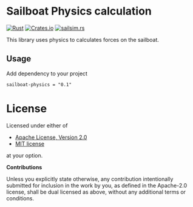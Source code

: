 # Sailboat Physics calculation

[![Rust](https://github.com/klangner/sailboat-physiscs/actions/workflows/rust.yml/badge.svg)](https://github.com/klangner/sailboat-physiscs/actions/workflows/rust.yml)
[![Crates.io](https://img.shields.io/crates/v/sailboat-physiscs.svg)](https://crates.io/crates/sailboat-physiscs) 
[![sailsim.rs](https://docs.rs/sailboat-physiscs/badge.svg)](https://docs.rs/sailboat-physiscs/)

This library uses physics to calculates forces on the sailboat.


## Usage

Add dependency to your project
```
sailboat-physics = "0.1"
```

# License

Licensed under either of

 * [Apache License, Version 2.0](http://www.apache.org/licenses/LICENSE-2.0)
 * [MIT license](http://opensource.org/licenses/MIT)

at your option.


**Contributions**

Unless you explicitly state otherwise, any contribution intentionally submitted
for inclusion in the work by you, as defined in the Apache-2.0 license, shall be
dual licensed as above, without any additional terms or conditions.
